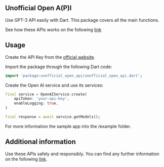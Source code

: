 ## Unofficial Open A(P)I

Use GPT-3 API easily with Dart. This package covers all the main functions.

See how these APIs works on the following [link](https://beta.openai.com/docs/api-reference/introduction)

## Usage

Create the API Key from the [official website](https://beta.openai.com/account/api-keys).

Import the package through the following Dart code:

```dart
import 'package:unofficial_open_api/unofficial_open_api.dart';
```

Create the Open AI service and use its services:

```dart
final service = OpenAIService.create(
    apiToken: 'your-api-key',
    enableLogging: true,
)

final response = await service.getModels();
```

For more information the sample app into the /example folder.

## Additional information

Use these APIs safely and responsibly. You can find any further 
information on the following 
[link](https://beta.openai.com/docs/usage-policies).
